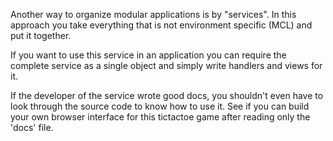 Another way to organize modular applications is by "services". In this approach you take everything that is not environment specific (MCL) and put it together.

If you want to use this service in an application you can require the complete service as a single object and simply write handlers and views for it.  

If the developer of the service wrote good docs, you shouldn't even have to look through the source code to know how to use it.  See if you can build your own browser interface for this tictactoe game after reading only the 'docs' file.